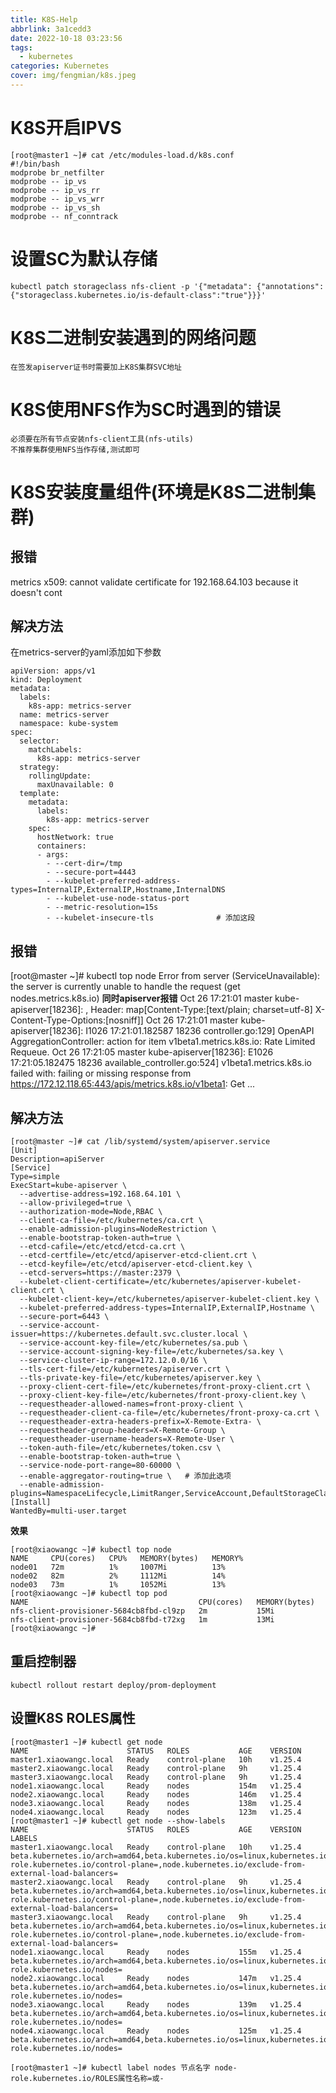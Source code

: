 ```yaml
---
title: K8S-Help
abbrlink: 3a1cedd3
date: 2022-10-18 03:23:56
tags:
  - kubernetes
categories: Kubernetes
cover: img/fengmian/k8s.jpeg
---
```

# K8S开启IPVS
```shell
[root@master1 ~]# cat /etc/modules-load.d/k8s.conf
#!/bin/bash
modprobe br_netfilter
modprobe -- ip_vs
modprobe -- ip_vs_rr
modprobe -- ip_vs_wrr
modprobe -- ip_vs_sh
modprobe -- nf_conntrack
```

# 设置SC为默认存储

```shell
kubectl patch storageclass nfs-client -p '{"metadata": {"annotations":{"storageclass.kubernetes.io/is-default-class":"true"}}}'
```

# K8S二进制安装遇到的网络问题

```shell
在签发apiserver证书时需要加上K8S集群SVC地址
```

# K8S使用NFS作为SC时遇到的错误

```shell
必须要在所有节点安装nfs-client工具(nfs-utils)
不推荐集群使用NFS当作存储,测试即可
```


# K8S安装度量组件(环境是K8S二进制集群)
## 报错
metrics x509: cannot validate certificate for 192.168.64.103 because it doesn't cont

## 解决方法
在metrics-server的yaml添加如下参数

```shell
apiVersion: apps/v1
kind: Deployment
metadata:
  labels:
    k8s-app: metrics-server
  name: metrics-server
  namespace: kube-system
spec:
  selector:
    matchLabels:
      k8s-app: metrics-server
  strategy:
    rollingUpdate:
      maxUnavailable: 0
  template:
    metadata:
      labels:
        k8s-app: metrics-server
    spec:
      hostNetwork: true
      containers:
      - args:
        - --cert-dir=/tmp
        - --secure-port=4443
        - --kubelet-preferred-address-types=InternalIP,ExternalIP,Hostname,InternalDNS
        - --kubelet-use-node-status-port
        - --metric-resolution=15s
        - --kubelet-insecure-tls              # 添加这段
```

## 报错
[root@master ~]# kubectl top node
Error from server (ServiceUnavailable): the server is currently unable to handle the request (get nodes.metrics.k8s.io)
**同时apiserver报错**
Oct 26 17:21:01 master kube-apiserver[18236]: , Header: map[Content-Type:[text/plain; charset=utf-8] X-Content-Type-Options:[nosniff]]
Oct 26 17:21:01 master kube-apiserver[18236]: I1026 17:21:01.182587   18236 controller.go:129] OpenAPI AggregationController: action for item v1beta1.metrics.k8s.io: Rate Limited Requeue.
Oct 26 17:21:05 master kube-apiserver[18236]: E1026 17:21:05.182475   18236 available_controller.go:524] v1beta1.metrics.k8s.io failed with: failing or missing response from https://172.12.118.65:443/apis/metrics.k8s.io/v1beta1: Get ...

## 解决方法
```shell
[root@master ~]# cat /lib/systemd/system/apiserver.service
[Unit]
Description=apiServer
[Service]
Type=simple
ExecStart=kube-apiserver \
  --advertise-address=192.168.64.101 \
  --allow-privileged=true \
  --authorization-mode=Node,RBAC \
  --client-ca-file=/etc/kubernetes/ca.crt \
  --enable-admission-plugins=NodeRestriction \
  --enable-bootstrap-token-auth=true \
  --etcd-cafile=/etc/etcd/etcd-ca.crt \
  --etcd-certfile=/etc/etcd/apiserver-etcd-client.crt \
  --etcd-keyfile=/etc/etcd/apiserver-etcd-client.key \
  --etcd-servers=https://master:2379 \
  --kubelet-client-certificate=/etc/kubernetes/apiserver-kubelet-client.crt \
  --kubelet-client-key=/etc/kubernetes/apiserver-kubelet-client.key \
  --kubelet-preferred-address-types=InternalIP,ExternalIP,Hostname \
  --secure-port=6443 \
  --service-account-issuer=https://kubernetes.default.svc.cluster.local \
  --service-account-key-file=/etc/kubernetes/sa.pub \
  --service-account-signing-key-file=/etc/kubernetes/sa.key \
  --service-cluster-ip-range=172.12.0.0/16 \
  --tls-cert-file=/etc/kubernetes/apiserver.crt \
  --tls-private-key-file=/etc/kubernetes/apiserver.key \
  --proxy-client-cert-file=/etc/kubernetes/front-proxy-client.crt \
  --proxy-client-key-file=/etc/kubernetes/front-proxy-client.key \
  --requestheader-allowed-names=front-proxy-client \
  --requestheader-client-ca-file=/etc/kubernetes/front-proxy-ca.crt \
  --requestheader-extra-headers-prefix=X-Remote-Extra- \
  --requestheader-group-headers=X-Remote-Group \
  --requestheader-username-headers=X-Remote-User \
  --token-auth-file=/etc/kubernetes/token.csv \
  --enable-bootstrap-token-auth=true \
  --service-node-port-range=80-60000 \
  --enable-aggregator-routing=true \   # 添加此选项
  --enable-admission-plugins=NamespaceLifecycle,LimitRanger,ServiceAccount,DefaultStorageClass,DefaultTolerationSeconds,NodeRestriction,ResourceQuota
[Install]
WantedBy=multi-user.target
```

**效果**
```shell
[root@xiaowangc ~]# kubectl top node
NAME     CPU(cores)   CPU%   MEMORY(bytes)   MEMORY%
node01   72m          1%     1007Mi          13%
node02   82m          2%     1112Mi          14%
node03   73m          1%     1052Mi          13%
[root@xiaowangc ~]# kubectl top pod
NAME                                      CPU(cores)   MEMORY(bytes)
nfs-client-provisioner-5684cb8fbd-cl9zp   2m           15Mi
nfs-client-provisioner-5684cb8fbd-t72xg   1m           13Mi
[root@xiaowangc ~]#
```

## 重启控制器

```shell
kubectl rollout restart deploy/prom-deployment
```

## 设置K8S ROLES属性

```shell
[root@master1 ~]# kubectl get node
NAME                      STATUS   ROLES           AGE    VERSION
master1.xiaowangc.local   Ready    control-plane   10h    v1.25.4
master2.xiaowangc.local   Ready    control-plane   9h     v1.25.4
master3.xiaowangc.local   Ready    control-plane   9h     v1.25.4
node1.xiaowangc.local     Ready    nodes           154m   v1.25.4
node2.xiaowangc.local     Ready    nodes           146m   v1.25.4
node3.xiaowangc.local     Ready    nodes           138m   v1.25.4
node4.xiaowangc.local     Ready    nodes           123m   v1.25.4
[root@master1 ~]# kubectl get node --show-labels
NAME                      STATUS   ROLES           AGE    VERSION   LABELS
master1.xiaowangc.local   Ready    control-plane   10h    v1.25.4   beta.kubernetes.io/arch=amd64,beta.kubernetes.io/os=linux,kubernetes.io/arch=amd64,kubernetes.io/hostname=master1.xiaowangc.local,kubernetes.io/os=linux,node-role.kubernetes.io/control-plane=,node.kubernetes.io/exclude-from-external-load-balancers=
master2.xiaowangc.local   Ready    control-plane   9h     v1.25.4   beta.kubernetes.io/arch=amd64,beta.kubernetes.io/os=linux,kubernetes.io/arch=amd64,kubernetes.io/hostname=master2.xiaowangc.local,kubernetes.io/os=linux,node-role.kubernetes.io/control-plane=,node.kubernetes.io/exclude-from-external-load-balancers=
master3.xiaowangc.local   Ready    control-plane   9h     v1.25.4   beta.kubernetes.io/arch=amd64,beta.kubernetes.io/os=linux,kubernetes.io/arch=amd64,kubernetes.io/hostname=master3.xiaowangc.local,kubernetes.io/os=linux,node-role.kubernetes.io/control-plane=,node.kubernetes.io/exclude-from-external-load-balancers=
node1.xiaowangc.local     Ready    nodes           155m   v1.25.4   beta.kubernetes.io/arch=amd64,beta.kubernetes.io/os=linux,kubernetes.io/arch=amd64,kubernetes.io/hostname=node1.xiaowangc.local,kubernetes.io/os=linux,node-role.kubernetes.io/nodes=
node2.xiaowangc.local     Ready    nodes           147m   v1.25.4   beta.kubernetes.io/arch=amd64,beta.kubernetes.io/os=linux,kubernetes.io/arch=amd64,kubernetes.io/hostname=node2.xiaowangc.local,kubernetes.io/os=linux,node-role.kubernetes.io/nodes=
node3.xiaowangc.local     Ready    nodes           139m   v1.25.4   beta.kubernetes.io/arch=amd64,beta.kubernetes.io/os=linux,kubernetes.io/arch=amd64,kubernetes.io/hostname=node3.xiaowangc.local,kubernetes.io/os=linux,node-role.kubernetes.io/nodes=
node4.xiaowangc.local     Ready    nodes           125m   v1.25.4   beta.kubernetes.io/arch=amd64,beta.kubernetes.io/os=linux,kubernetes.io/arch=amd64,kubernetes.io/hostname=node4.xiaowangc.local,kubernetes.io/os=linux,node-role.kubernetes.io/nodes=
```

```shell
[root@master1 ~]# kubectl label nodes 节点名字 node-role.kubernetes.io/ROLES属性名称=或-
```

